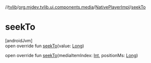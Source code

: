 //[tvlib](../../../index.md)/[org.mjdev.tvlib.ui.components.media](../index.md)/[NativePlayerImpl](index.md)/[seekTo](seek-to.md)

# seekTo

[androidJvm]\
open override fun [seekTo](seek-to.md)(value: [Long](https://kotlinlang.org/api/latest/jvm/stdlib/kotlin/-long/index.html))

open override fun [seekTo](seek-to.md)(mediaItemIndex: [Int](https://kotlinlang.org/api/latest/jvm/stdlib/kotlin/-int/index.html), positionMs: [Long](https://kotlinlang.org/api/latest/jvm/stdlib/kotlin/-long/index.html))
